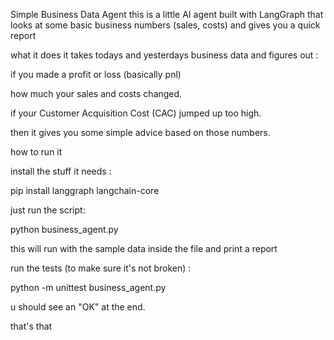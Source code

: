 Simple Business Data Agent
this is a little AI agent built with LangGraph that looks at some basic business numbers (sales, costs) and gives you a quick report

what it does
it takes todays and yesterdays business data and figures out :

if you made a profit or loss (basically pnl)

how much your sales and costs changed.

if your Customer Acquisition Cost (CAC) jumped up too high.

then it gives you some simple advice based on those numbers.

how to run it

install the stuff it needs :

pip install langgraph langchain-core

just run the script:

python business_agent.py

this will run with the sample data inside the file and print a report

run the tests (to make sure it's not broken) :

python -m unittest business_agent.py

u should see an "OK" at the end.

that's that